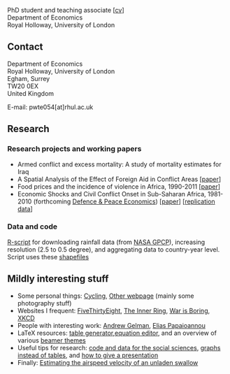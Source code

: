 PhD student and teaching associate [[cv](https://www.dropbox.com/s/r4aseeq0lobfcxs/SvW_CV.pdf)]<br>
Department of Economics<br>
Royal Holloway, University of London 

## Contact
Department of Economics<br>
Royal Holloway, University of London<br>
Egham, Surrey<br>
TW20 0EX<br>
United Kingdom<br>

E-mail: pwte054[at]rhul.ac.uk

## Research

### Research projects and working papers

* Armed conflict and excess mortality:  A study of mortality estimates for Iraq
* A Spatial Analysis of the Effect of Foreign Aid in Conflict Areas [[paper](http://papers.ssrn.com/sol3/papers.cfm?abstract_id=2450867)]
* Food prices and the incidence of violence in Africa, 1990-2011 [[paper](http://papers.ssrn.com/sol3/papers.cfm?abstract_id=2418973)]
* Economic Shocks and Civil Conflict Onset in Sub-Saharan Africa, 1981-2010 (forthcoming [Defence & Peace Economics](http://www.tandfonline.com/doi/full/10.1080/10242694.2014.887489)) [[paper](http://papers.ssrn.com/sol3/papers.cfm?abstract_id=2418953)]  [[replication data](http://commoneconomist.github.io/Shocks-and-Onset/)] 

### Data and code

[R-script](https://github.com/CommonEconomist/Africa-precipitation/blob/master/precipitation.R) for downloading rainfall data (from [NASA GPCP](ftp://rsd.gsfc.nasa.gov/pub/912/bolvin/GPCP_ASCII/)), increasing resolution (2.5 to 0.5 degree), and aggregating data to country-year level. Script uses these [shapefiles](http://thematicmapping.org/downloads/world_borders.php)

## Mildly interesting stuff

* Some personal things: [Cycling](http://veloviewer.com/athlete/2135375/), [Other webpage](http://iv2sls.tumblr.com/) (mainly some photography stuff)
* Websites I frequent: [FiveThirtyEight](http://fivethirtyeight.com/), [The Inner Ring](http://inrng.com/), [War is Boring](https://medium.com/war-is-boring/), [XKCD](http://xkcd.com/)
* People with interesting work: [Andrew Gelman](http://andrewgelman.com/), [Elias Papaioannou](https://sites.google.com/site/papaioannouelias/)
* LaTeX resources: [table generator](http://truben.no/latex/table/),[equation editor](http://www.codecogs.com/latex/eqneditor.php), and an overview of various [beamer themes](http://www.hartwork.org/beamer-theme-matrix/)
* Useful tips for research: [code and data for the social sciences](http://faculty.chicagobooth.edu/jesse.shapiro/research/CodeAndData.pdf), [graphs instead of tables](http://tables2graphs.com/doku.php), and [how to give a presentation](http://faculty.chicagobooth.edu/jesse.shapiro/research/applied_micro_slides.pdf)
* Finally: [Estimating the airspeed velocity of an unladen swallow](http://style.org/unladenswallow/?none)
